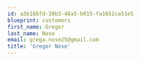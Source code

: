 ```yaml
---
id: a3b16bfd-30b3-48a5-b015-fa1652ca51e5
blueprint: customers
first_name: Gregor
last_name: Nose
email: grega.nose25@gmail.com
title: 'Gregor Nose'
---
```

